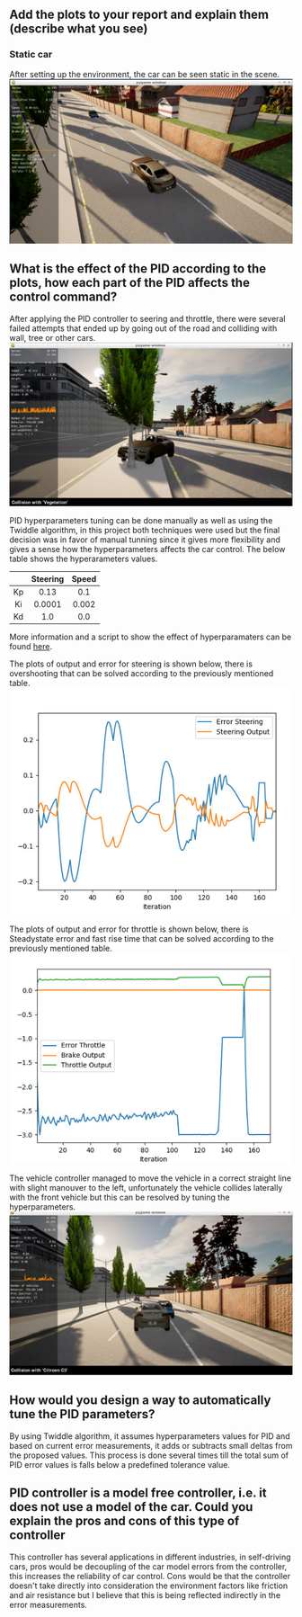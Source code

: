 ## Add the plots to your report and explain them (describe what you see)
### Static car
After setting up the environment, the car can be seen static in the scene.
![static-car](pid_controller/screenshot/control_1.PNG "static-car]")

## What is the effect of the PID according to the plots, how each part of the PID affects the control command?
After applying the PID controller to seering and throttle, there were several failed attempts that ended up by going out of the road and colliding with wall, tree or other cars.
![collision](pid_controller/screenshot/collision.PNG "collision]")

PID hyperparameters tuning can be done manually as well as using the Twiddle algorithm, in this project both techniques were used but the final decision was in favor of manual tunning since it gives more flexibility and gives a sense how the hyperparameters affects the car control. The below table shows the hyperarameters values.

|    | Steering | Speed |
|:--:|:--------:|:-----:|
| Kp | 0.13     | 0.1   |
| Ki | 0.0001   | 0.002 |
| Kd | 1.0      | 0.0   |

More information and a script to show the effect of hyperparamaters can be found [here](controller_script).

The plots of output and error for steering is shown below, there is overshooting that can be solved according to the previously mentioned table.
![steer4](pid_controller/screenshot/steer4.PNG "steer4]")

The plots of output and error for throttle is shown below, there is Steadystate error and fast rise time that can be solved according to the previously mentioned table.
![throttle4](pid_controller/screenshot/throttle4.PNG "throttle4]")

The vehicle controller managed to move the vehicle in a correct straight line with slight manouver to the left, unfortunately the vehicle collides laterally with the front vehicle but this can be resolved by tuning the hyperparameters.
![collision4](pid_controller/screenshot/collision4.PNG "collision4]")

## How would you design a way to automatically tune the PID parameters?
By using Twiddle algorithm, it assumes hyperparameters values for PID and based on current error measurements, it adds or subtracts small deltas from the proposed values. This process is done several times till the total sum of PID error values is falls below a predefined tolerance value.

## PID controller is a model free controller, i.e. it does not use a model of the car. Could you explain the pros and cons of this type of controller
This controller has several applications in different industries, in self-driving cars, pros would be decoupling of the car model errors from the controller, this increases the reliability of car control.
Cons would be that the controller doesn't take directly into consideration the environment factors like friction and air resistance but I believe that this is being reflected indirectly in the error measurements.